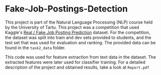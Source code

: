 # Fake-Job-Postings-Detection

This project is part of the Natural Language Processing (NLP) course held by the University of Tartu. This project was a competition that used Kaggle's [Real / Fake Job Posting Prediction](https://www.kaggle.com/datasets/shivamb/real-or-fake-fake-jobposting-prediction) dataset. For the competition, the dataset was split into train and dev sets provided to students, and the test set that was used for evaluation and ranking. The provided data can be found in the ```task2_data``` folder. 

This code was used for feature extraction from text data in the dataset. The extracted features were later used for classifier training. For a detailed description of the project and obtained results, take a look at ```Report.pdf```
